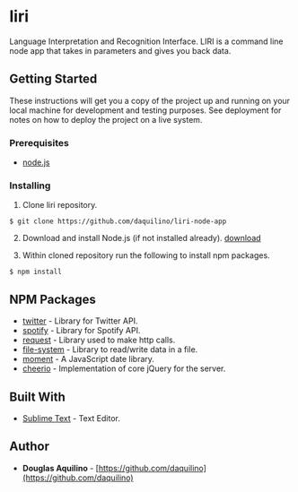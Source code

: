 # liri

 Language Interpretation and Recognition Interface.  LIRI is a command line node app that takes in parameters and gives you back data. 

## Getting Started

These instructions will get you a copy of the project up and running on your local machine for development and testing purposes. See deployment for notes on how to deploy the project on a live system.

### Prerequisites

* [node.js]() 



### Installing

1. Clone liri repository. 

```
$ git clone https://github.com/daquilino/liri-node-app
```
2. Download and install Node.js (if not installed already). [download](https://nodejs.org/en/download/)

3. Within cloned repository run the following to install npm packages.

```
$ npm install
```
## NPM Packages
* [twitter](https://www.npmjs.com/package/twitter) - Library for Twitter API. 
* [spotify](https://www.npmjs.com/package/spotify)	- Library for Spotify API.
* [request](https://www.npmjs.com/package/request)	- Library used to make http calls.
* [file-system](https://www.npmjs.com/package/file-system)	- Library to read/write data in a file.
* [moment](https://www.npmjs.com/package/moment)	- A JavaScript date library.
* [cheerio](https://www.npmjs.com/package/cheerio) - Implementation of core jQuery for the server.

## Built With

* [Sublime Text](https://www.sublimetext.com/) - Text Editor.



## Author

* **Douglas Aquilino** - [https://github.com/daquilino](https://github.com/daquilino)


